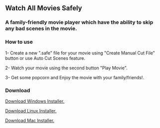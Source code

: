 ## Watch All Movies Safely
### A family-friendly movie player which have the ability to skip any bad scenes in the movie.



### How to use

1- Create a new ".safe" file for your movie using "Create Manual Cut File" button or use Auto Cut Scenes feature.

2- Watch your movie using the second button "Play Movie".

3- Get some popcorn and Enjoy the movie with your family/friends!.

### Download
[Download Windows Installer.](https://github.com/omarrhanyy/safe-movie-player/raw/master/dist/Safe%20Movie%20Player%20Setup%201.0.1.exe)

[Download Linux Installer.](#)

[Download Mac Installer.](#)
